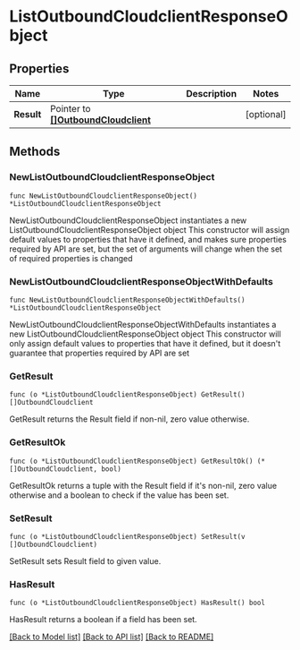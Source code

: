 # ListOutboundCloudclientResponseObject

## Properties

Name | Type | Description | Notes
------------ | ------------- | ------------- | -------------
**Result** | Pointer to [**[]OutboundCloudclient**](OutboundCloudclient.md) |  | [optional] 

## Methods

### NewListOutboundCloudclientResponseObject

`func NewListOutboundCloudclientResponseObject() *ListOutboundCloudclientResponseObject`

NewListOutboundCloudclientResponseObject instantiates a new ListOutboundCloudclientResponseObject object
This constructor will assign default values to properties that have it defined,
and makes sure properties required by API are set, but the set of arguments
will change when the set of required properties is changed

### NewListOutboundCloudclientResponseObjectWithDefaults

`func NewListOutboundCloudclientResponseObjectWithDefaults() *ListOutboundCloudclientResponseObject`

NewListOutboundCloudclientResponseObjectWithDefaults instantiates a new ListOutboundCloudclientResponseObject object
This constructor will only assign default values to properties that have it defined,
but it doesn't guarantee that properties required by API are set

### GetResult

`func (o *ListOutboundCloudclientResponseObject) GetResult() []OutboundCloudclient`

GetResult returns the Result field if non-nil, zero value otherwise.

### GetResultOk

`func (o *ListOutboundCloudclientResponseObject) GetResultOk() (*[]OutboundCloudclient, bool)`

GetResultOk returns a tuple with the Result field if it's non-nil, zero value otherwise
and a boolean to check if the value has been set.

### SetResult

`func (o *ListOutboundCloudclientResponseObject) SetResult(v []OutboundCloudclient)`

SetResult sets Result field to given value.

### HasResult

`func (o *ListOutboundCloudclientResponseObject) HasResult() bool`

HasResult returns a boolean if a field has been set.


[[Back to Model list]](../README.md#documentation-for-models) [[Back to API list]](../README.md#documentation-for-api-endpoints) [[Back to README]](../README.md)



